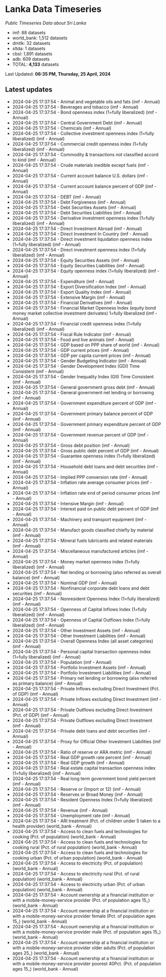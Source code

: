 # Lanka Data Timeseries
*Public Timeseries Data about Sri Lanka*

* imf: 88 datasets
* world_bank: 1,512 datasets
* dmtlk: 32 datasets
* sltda: 1 datasets
* cbsl: 1,891 datasets
* adb: 609 datasets
* TOTAL: **4,133** datasets

Last Updated: **06:35 PM, Thursday, 25 April, 2024**

## Latest updates

* 2024-04-25 17:37:54 - Animal and vegetable oils and fats (imf - Annual)
* 2024-04-25 17:37:54 - Beverages and tobacco (imf - Annual)
* 2024-04-25 17:37:54 - Bond openness index (1=fully liberalized) (imf - Annual)
* 2024-04-25 17:37:54 - Central Government Debt (imf - Annual)
* 2024-04-25 17:37:54 - Chemicals (imf - Annual)
* 2024-04-25 17:37:54 - Collective investment openness index (1=fully liberalized) (imf - Annual)
* 2024-04-25 17:37:54 - Commercial credit openness index (1=fully liberalized) (imf - Annual)
* 2024-04-25 17:37:54 - Commodity & transactions not classified accord to kind (imf - Annual)
* 2024-04-25 17:37:54 - Crude materials inedible except fuels (imf - Annual)
* 2024-04-25 17:37:54 - Current account balance U.S. dollars (imf - Annual)
* 2024-04-25 17:37:54 - Current account balance percent of GDP (imf - Annual)
* 2024-04-25 17:37:54 - DEBT (imf - Annual)
* 2024-04-25 17:37:54 - Debt Forgiveness (imf - Annual)
* 2024-04-25 17:37:54 - Debt Securities Assets (imf - Annual)
* 2024-04-25 17:37:54 - Debt Securities Liabilities (imf - Annual)
* 2024-04-25 17:37:54 - Derivative investment openness index (1=fully liberalized) (imf - Annual)
* 2024-04-25 17:37:54 - Direct Investment Abroad (imf - Annual)
* 2024-04-25 17:37:54 - Direct Investment In Country (imf - Annual)
* 2024-04-25 17:37:54 - Direct investment liquidation openness index (1=fully liberalized) (imf - Annual)
* 2024-04-25 17:37:54 - Direct investment openness index (1=fully liberalized) (imf - Annual)
* 2024-04-25 17:37:54 - Equity Securities Assets (imf - Annual)
* 2024-04-25 17:37:54 - Equity Securities Liabilities (imf - Annual)
* 2024-04-25 17:37:54 - Equity openness index (1=fully liberalized) (imf - Annual)
* 2024-04-25 17:37:54 - Expenditure (imf - Annual)
* 2024-04-25 17:37:54 - Export Diversification Index (imf - Annual)
* 2024-04-25 17:37:54 - Export Quality Index (imf - Annual)
* 2024-04-25 17:37:54 - Extensive Margin (imf - Annual)
* 2024-04-25 17:37:54 - Financial Derivatives (imf - Annual)
* 2024-04-25 17:37:54 - Financial Market Openness Index (equity bond money market collective investment derivates) 1=fully liberalized (imf - Annual)
* 2024-04-25 17:37:54 - Financial credit openness index (1=fully liberalized) (imf - Annual)
* 2024-04-25 17:37:54 - Fiscal Rule Indicator (imf - Annual)
* 2024-04-25 17:37:54 - Food and live animals (imf - Annual)
* 2024-04-25 17:37:54 - GDP based on PPP share of world (imf - Annual)
* 2024-04-25 17:37:54 - GDP current prices (imf - Annual)
* 2024-04-25 17:37:54 - GDP per capita current prices (imf - Annual)
* 2024-04-25 17:37:54 - Gender Budgeting Indicator (imf - Annual)
* 2024-04-25 17:37:54 - Gender Development Index (GDI) Time Consistent (imf - Annual)
* 2024-04-25 17:37:54 - Gender Inequality Index (GII) Time Consistent (imf - Annual)
* 2024-04-25 17:37:54 - General government gross debt (imf - Annual)
* 2024-04-25 17:37:54 - General government net lending or borrowing (imf - Annual)
* 2024-04-25 17:37:54 - Government expenditure percent of GDP (imf - Annual)
* 2024-04-25 17:37:54 - Government primary balance percent of GDP (imf - Annual)
* 2024-04-25 17:37:54 - Government primary expenditure percent of GDP (imf - Annual)
* 2024-04-25 17:37:54 - Government revenue percent of GDP (imf - Annual)
* 2024-04-25 17:37:54 - Gross debt position (imf - Annual)
* 2024-04-25 17:37:54 - Gross public debt percent of GDP (imf - Annual)
* 2024-04-25 17:37:54 - Guarantee openness index (1=fully liberalized) (imf - Annual)
* 2024-04-25 17:37:54 - Household debt loans and debt securities (imf - Annual)
* 2024-04-25 17:37:54 - Implied PPP conversion rate (imf - Annual)
* 2024-04-25 17:37:54 - Inflation rate average consumer prices (imf - Annual)
* 2024-04-25 17:37:54 - Inflation rate end of period consumer prices (imf - Annual)
* 2024-04-25 17:37:54 - Intensive Margin (imf - Annual)
* 2024-04-25 17:37:54 - Interest paid on public debt percent of GDP (imf - Annual)
* 2024-04-25 17:37:54 - Machinery and transport equipment (imf - Annual)
* 2024-04-25 17:37:54 - Manufact goods classified chiefly by material (imf - Annual)
* 2024-04-25 17:37:54 - Mineral fuels lubricants and related materials (imf - Annual)
* 2024-04-25 17:37:54 - Miscellaneous manufactured articles (imf - Annual)
* 2024-04-25 17:37:54 - Money market openness index (1=fully liberalized) (imf - Annual)
* 2024-04-25 17:37:54 - Net lending or borrowing (also referred as overall balance) (imf - Annual)
* 2024-04-25 17:37:54 - Nominal GDP (imf - Annual)
* 2024-04-25 17:37:54 - Nonfinancial corporate debt loans and debt securities (imf - Annual)
* 2024-04-25 17:37:54 - Nonresident Openness Index (1=fully liberalized) (imf - Annual)
* 2024-04-25 17:37:54 - Openness of Capital Inflows Index (1=fully liberalized) (imf - Annual)
* 2024-04-25 17:37:54 - Openness of Capital Outflows Index (1=fully liberalized) (imf - Annual)
* 2024-04-25 17:37:54 - Other Investment Assets (imf - Annual)
* 2024-04-25 17:37:54 - Other Investment Liabilities (imf - Annual)
* 2024-04-25 17:37:54 - Overall Openness Index (all asset categories) (imf - Annual)
* 2024-04-25 17:37:54 - Personal capital transaction openness index (1=fully liberalized) (imf - Annual)
* 2024-04-25 17:37:54 - Population (imf - Annual)
* 2024-04-25 17:37:54 - Portfolio Investment Assets (imf - Annual)
* 2024-04-25 17:37:54 - Portfolio Investment Liabilities (imf - Annual)
* 2024-04-25 17:37:54 - Primary net lending or borrowing (also referred as primary balance) (imf - Annual)
* 2024-04-25 17:37:54 - Private Inflows excluding Direct Investment (Pct. of GDP) (imf - Annual)
* 2024-04-25 17:37:54 - Private Inflows excluding Direct Investment (imf - Annual)
* 2024-04-25 17:37:54 - Private Outflows excluding Direct Investment (Pct. of GDP) (imf - Annual)
* 2024-04-25 17:37:54 - Private Outflows excluding Direct Investment (imf - Annual)
* 2024-04-25 17:37:54 - Private debt loans and debt securities (imf - Annual)
* 2024-04-25 17:37:54 - Proxy for Official Other Investment Liabilities (imf - Annual)
* 2024-04-25 17:37:54 - Ratio of reserve or ARA metric (imf - Annual)
* 2024-04-25 17:37:54 - Real GDP growth rate percent (imf - Annual)
* 2024-04-25 17:37:54 - Real GDP growth (imf - Annual)
* 2024-04-25 17:37:54 - Real estate capital transaction openness index (1=fully liberalized) (imf - Annual)
* 2024-04-25 17:37:54 - Real long term government bond yield percent (imf - Annual)
* 2024-04-25 17:37:54 - Reserve or (Import or 12) (imf - Annual)
* 2024-04-25 17:37:54 - Reserves or Broad Money (imf - Annual)
* 2024-04-25 17:37:54 - Resident Openness Index (1=fully liberalized) (imf - Annual)
* 2024-04-25 17:37:54 - Revenue (imf - Annual)
* 2024-04-25 17:37:54 - Unemployment rate (imf - Annual)
* 2024-04-25 17:37:54 - ARI treatment (Pct. of children under 5 taken to a health provider) (world_bank - Annual)
* 2024-04-25 17:37:54 - Access to clean fuels and technologies for cooking (Pct. of population) (world_bank - Annual)
* 2024-04-25 17:37:54 - Access to clean fuels and technologies for cooking rural (Pct. of rural population) (world_bank - Annual)
* 2024-04-25 17:37:54 - Access to clean fuels and technologies for cooking urban (Pct. of urban population) (world_bank - Annual)
* 2024-04-25 17:37:54 - Access to electricity (Pct. of population) (world_bank - Annual)
* 2024-04-25 17:37:54 - Access to electricity rural (Pct. of rural population) (world_bank - Annual)
* 2024-04-25 17:37:54 - Access to electricity urban (Pct. of urban population) (world_bank - Annual)
* 2024-04-25 17:37:54 - Account ownership at a financial institution or with a mobile-money-service provider (Pct. of population ages 15_) (world_bank - Annual)
* 2024-04-25 17:37:54 - Account ownership at a financial institution or with a mobile-money-service provider female (Pct. of population ages 15_) (world_bank - Annual)
* 2024-04-25 17:37:54 - Account ownership at a financial institution or with a mobile-money-service provider male (Pct. of population ages 15_) (world_bank - Annual)
* 2024-04-25 17:37:54 - Account ownership at a financial institution or with a mobile-money-service provider older adults (Pct. of population ages 25_) (world_bank - Annual)
* 2024-04-25 17:37:54 - Account ownership at a financial institution or with a mobile-money-service provider poorest 40Pct. (Pct. of population ages 15_) (world_bank - Annual)